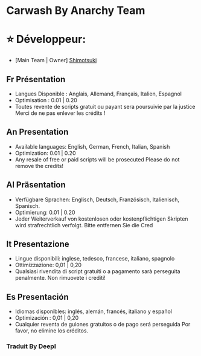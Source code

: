 # Carwash By Anarchy Team

# ⭐ Développeur:
- [Main Team | Owner] <a href="https://github.com/Azk0rn" title="Lien GitHub Shimotsuki">Shimotsuki</a>

## Fr Présentation 
- Langues Disponible : Anglais, Allemand, Français, Italien, Espagnol
- Optimisation : 0.01 | 0.20 
-  Toutes revente de scripts gratuit ou payant sera poursuivie par la justice 
Merci de ne pas enlever les crédits ! 

## An Presentation 
- Available languages: English, German, French, Italian, Spanish
- Optimization: 0.01 | 0.20 
- Any resale of free or paid scripts will be prosecuted 
Please do not remove the credits! 

## Al Präsentation 
- Verfügbare Sprachen: Englisch, Deutsch, Französisch, Italienisch, Spanisch.
- Optimierung: 0.01 | 0.20 
- Jeder Weiterverkauf von kostenlosen oder kostenpflichtigen Skripten wird strafrechtlich verfolgt. 
Bitte entfernen Sie die Cred

## It Presentazione 
- Lingue disponibili: inglese, tedesco, francese, italiano, spagnolo
- Ottimizzazione: 0,01 | 0,20 
- Qualsiasi rivendita di script gratuiti o a pagamento sarà perseguita penalmente. 
Non rimuovete i crediti! 

## Es Presentación 
- Idiomas disponibles: inglés, alemán, francés, italiano y español
- Optimización : 0,01 | 0,20 
- Cualquier reventa de guiones gratuitos o de pago será perseguida 
Por favor, no elimine los créditos. 

### Traduit By Deepl 
